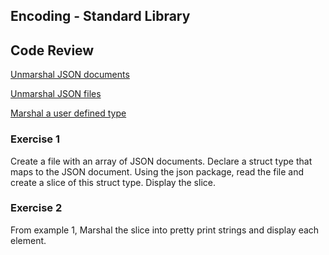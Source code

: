 ## Encoding - Standard Library

## Code Review

[Unmarshal JSON documents](../example1/example1.go)

[Unmarshal JSON files](../example2/example2.go)

[Marshal a user defined type](../example3/example3.go)

### Exercise 1
Create a file with an array of JSON documents. Declare a struct type that maps to the JSON document. Using the json package, read the file and create a slice of this struct type. Display the slice.

### Exercise 2
From example 1, Marshal the slice into pretty print strings and display each element.